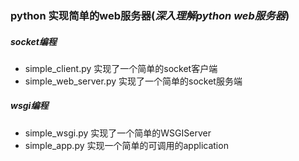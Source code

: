### python 实现简单的web服务器(*深入理解python web服务器*)

##### socket编程
- simple_client.py 实现了一个简单的socket客户端
- simple_web_server.py 实现了一个简单的socket服务端

##### wsgi编程
- simple_wsgi.py 实现了一个简单的WSGIServer
- simple_app.py 实现一个简单的可调用的application